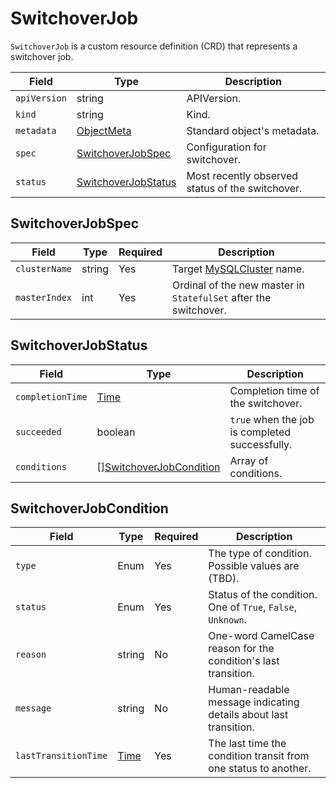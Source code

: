 SwitchoverJob
=============

`SwitchoverJob` is a custom resource definition (CRD) that represents a switchover job.

| Field        | Type                                        | Description                                      |
| ------------ | ------------------------------------------- | ------------------------------------------------ |
| `apiVersion` | string                                      | APIVersion.                                      |
| `kind`       | string                                      | Kind.                                            |
| `metadata`   | [ObjectMeta]                                | Standard object's metadata.                      |
| `spec`       | [SwitchoverJobSpec](#SwitchoverJobSpec)     | Configuration for switchover.                    |
| `status`     | [SwitchoverJobStatus](#SwitchoverJobStatus) | Most recently observed status of the switchover. |

SwitchoverJobSpec
-----------------

| Field         | Type   | Required | Description                                                      |
| ------------- | ------ | -------- | ---------------------------------------------------------------- |
| `clusterName` | string | Yes      | Target [MySQLCluster](crd_mysql_cluster.md) name.                |
| `masterIndex` | int    | Yes      | Ordinal of the new master in `StatefulSet` after the switchover. |

SwitchoverJobStatus
-------------------

| Field            | Type                                                  | Description                                    |
| ---------------- | ----------------------------------------------------- | ---------------------------------------------- |
| `completionTime` | [Time]                                                | Completion time of the switchover.             |
| `succeeded`      | boolean                                               | `true` when the job is completed successfully. |
| `conditions`     | \[\][SwitchoverJobCondition](#SwitchoverJobCondition) | Array of conditions.                           |

SwitchoverJobCondition
----------------------

| Field                | Type   | Required | Description                                                      |
| -------------------- | ------ | -------- | ---------------------------------------------------------------- |
| `type`               | Enum   | Yes      | The type of condition. Possible values are (TBD).                |
| `status`             | Enum   | Yes      | Status of the condition. One of `True`, `False`, `Unknown`.      |
| `reason`             | string | No       | One-word CamelCase reason for the condition's last transition.   |
| `message`            | string | No       | Human-readable message indicating details about last transition. |
| `lastTransitionTime` | [Time] | Yes      | The last time the condition transit from one status to another.  |

[ObjectMeta]: https://kubernetes.io/docs/reference/generated/kubernetes-api/v1.17/#objectmeta-v1-meta
[time]: https://kubernetes.io/docs/reference/generated/kubernetes-api/v1.17/#time-v1-meta

